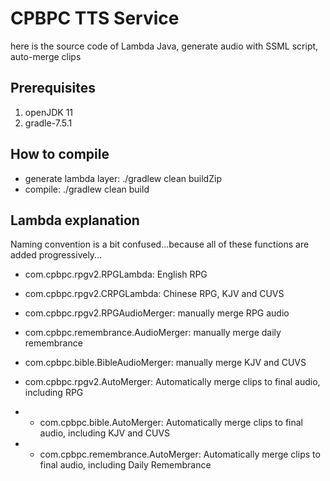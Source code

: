 # CPBPC TTS Service

here is the source code of Lambda Java, generate audio with SSML script, auto-merge clips

## Prerequisites
1. openJDK 11
2. gradle-7.5.1

## How to compile
* generate lambda layer: ./gradlew clean buildZip
* compile: ./gradlew clean build

## Lambda explanation
Naming convention is a bit confused...because all of these functions are added progressively...
* com.cpbpc.rpgv2.RPGLambda: English RPG
* com.cpbpc.rpgv2.CRPGLambda: Chinese RPG, KJV and CUVS
* com.cpbpc.rpgv2.RPGAudioMerger: manually merge RPG audio
* com.cpbpc.remembrance.AudioMerger: manually merge daily remembrance
* com.cpbpc.bible.BibleAudioMerger: manually merge KJV and CUVS


* com.cpbpc.rpgv2.AutoMerger: Automatically merge clips to final audio, including RPG
* * com.cpbpc.bible.AutoMerger: Automatically merge clips to final audio, including KJV and CUVS
* * com.cpbpc.remembrance.AutoMerger: Automatically merge clips to final audio, including Daily Remembrance
